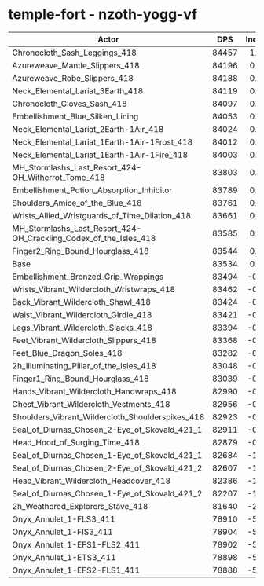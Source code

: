 # temple-fort - nzoth-yogg-vf
| Actor | DPS | Increase |
|---|:---:|:---:|
|Chronocloth_Sash_Leggings_418|84457|1.10%|
|Azureweave_Mantle_Slippers_418|84196|0.79%|
|Azureweave_Robe_Slippers_418|84188|0.78%|
|Neck_Elemental_Lariat_3Earth_418|84119|0.70%|
|Chronocloth_Gloves_Sash_418|84097|0.67%|
|Embellishment_Blue_Silken_Lining|84053|0.62%|
|Neck_Elemental_Lariat_2Earth-1Air_418|84024|0.59%|
|Neck_Elemental_Lariat_1Earth-1Air-1Frost_418|84012|0.57%|
|Neck_Elemental_Lariat_1Earth-1Air-1Fire_418|84003|0.56%|
|MH_Stormlashs_Last_Resort_424-OH_Witherrot_Tome_418|83803|0.32%|
|Embellishment_Potion_Absorption_Inhibitor|83789|0.31%|
|Shoulders_Amice_of_the_Blue_418|83761|0.27%|
|Wrists_Allied_Wristguards_of_Time_Dilation_418|83661|0.15%|
|MH_Stormlashs_Last_Resort_424-OH_Crackling_Codex_of_the_Isles_418|83585|0.06%|
|Finger2_Ring_Bound_Hourglass_418|83544|0.01%|
|Base|83534|0.00%|
|Embellishment_Bronzed_Grip_Wrappings|83494|-0.05%|
|Wrists_Vibrant_Wildercloth_Wristwraps_418|83462|-0.09%|
|Back_Vibrant_Wildercloth_Shawl_418|83424|-0.13%|
|Waist_Vibrant_Wildercloth_Girdle_418|83421|-0.14%|
|Legs_Vibrant_Wildercloth_Slacks_418|83394|-0.17%|
|Feet_Vibrant_Wildercloth_Slippers_418|83368|-0.20%|
|Feet_Blue_Dragon_Soles_418|83282|-0.30%|
|2h_Illuminating_Pillar_of_the_Isles_418|83048|-0.58%|
|Finger1_Ring_Bound_Hourglass_418|83039|-0.59%|
|Hands_Vibrant_Wildercloth_Handwraps_418|82990|-0.65%|
|Chest_Vibrant_Wildercloth_Vestments_418|82956|-0.69%|
|Shoulders_Vibrant_Wildercloth_Shoulderspikes_418|82923|-0.73%|
|Seal_of_Diurnas_Chosen_2-Eye_of_Skovald_421_1|82911|-0.75%|
|Head_Hood_of_Surging_Time_418|82879|-0.78%|
|Seal_of_Diurnas_Chosen_1-Eye_of_Skovald_421_1|82684|-1.02%|
|Seal_of_Diurnas_Chosen_2-Eye_of_Skovald_421_2|82607|-1.11%|
|Head_Vibrant_Wildercloth_Headcover_418|82386|-1.37%|
|Seal_of_Diurnas_Chosen_1-Eye_of_Skovald_421_2|82207|-1.59%|
|2h_Weathered_Explorers_Stave_418|81640|-2.27%|
|Onyx_Annulet_1-FLS3_411|78910|-5.54%|
|Onyx_Annulet_1-FIS3_411|78904|-5.54%|
|Onyx_Annulet_1-EFS1-FLS2_411|78902|-5.55%|
|Onyx_Annulet_1-ETS3_411|78898|-5.55%|
|Onyx_Annulet_1-EFS2-FLS1_411|78888|-5.56%|
